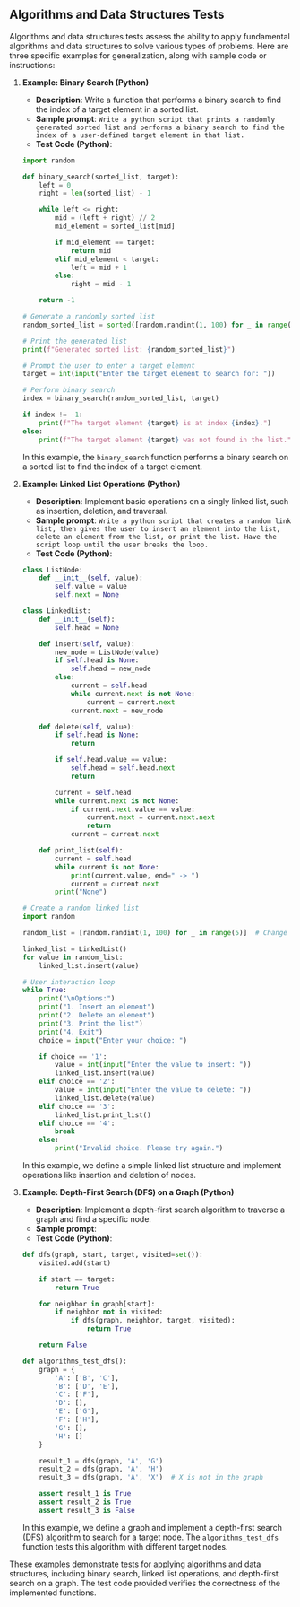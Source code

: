 ## Algorithms and Data Structures Tests
Algorithms and data structures tests assess the ability to apply fundamental algorithms and data structures to solve various types of problems. Here are three specific examples for generalization, along with sample code or instructions:

1. **Example: Binary Search (Python)**

   - **Description**: Write a function that performs a binary search to find the index of a target element in a sorted list.
   - **Sample prompt**: ```Write a python script that prints a randomly generated sorted list and performs a binary search to find the index of a user-defined target element in that list.```
   - **Test Code (Python)**:

   ```python
   import random
   
   def binary_search(sorted_list, target):
       left = 0
       right = len(sorted_list) - 1
   
       while left <= right:
           mid = (left + right) // 2
           mid_element = sorted_list[mid]
   
           if mid_element == target:
               return mid
           elif mid_element < target:
               left = mid + 1
           else:
               right = mid - 1
   
       return -1
   
   # Generate a randomly sorted list
   random_sorted_list = sorted([random.randint(1, 100) for _ in range(10)])  # Change the range and list size as needed
   
   # Print the generated list
   print(f"Generated sorted list: {random_sorted_list}")
   
   # Prompt the user to enter a target element
   target = int(input("Enter the target element to search for: "))
   
   # Perform binary search
   index = binary_search(random_sorted_list, target)
   
   if index != -1:
       print(f"The target element {target} is at index {index}.")
   else:
       print(f"The target element {target} was not found in the list.")
   ```

   In this example, the `binary_search` function performs a binary search on a sorted list to find the index of a target element.

2. **Example: Linked List Operations (Python)**

   - **Description**: Implement basic operations on a singly linked list, such as insertion, deletion, and traversal.
   - **Sample prompt**: ```Write a python script that creates a random link list, then gives the user to insert an element into the list, delete an element from the list, or print the list. Have the script loop until the user breaks the loop.```
   - **Test Code (Python)**:

   ```python
   class ListNode:
       def __init__(self, value):
           self.value = value
           self.next = None
   
   class LinkedList:
       def __init__(self):
           self.head = None
   
       def insert(self, value):
           new_node = ListNode(value)
           if self.head is None:
               self.head = new_node
           else:
               current = self.head
               while current.next is not None:
                   current = current.next
               current.next = new_node
   
       def delete(self, value):
           if self.head is None:
               return
   
           if self.head.value == value:
               self.head = self.head.next
               return
   
           current = self.head
           while current.next is not None:
               if current.next.value == value:
                   current.next = current.next.next
                   return
               current = current.next
   
       def print_list(self):
           current = self.head
           while current is not None:
               print(current.value, end=" -> ")
               current = current.next
           print("None")
   
   # Create a random linked list
   import random
   
   random_list = [random.randint(1, 100) for _ in range(5)]  # Change the range and list size as needed
   
   linked_list = LinkedList()
   for value in random_list:
       linked_list.insert(value)
   
   # User interaction loop
   while True:
       print("\nOptions:")
       print("1. Insert an element")
       print("2. Delete an element")
       print("3. Print the list")
       print("4. Exit")
       choice = input("Enter your choice: ")
   
       if choice == '1':
           value = int(input("Enter the value to insert: "))
           linked_list.insert(value)
       elif choice == '2':
           value = int(input("Enter the value to delete: "))
           linked_list.delete(value)
       elif choice == '3':
           linked_list.print_list()
       elif choice == '4':
           break
       else:
           print("Invalid choice. Please try again.")
   ```

   In this example, we define a simple linked list structure and implement operations like insertion and deletion of nodes.

3. **Example: Depth-First Search (DFS) on a Graph (Python)**

   - **Description**: Implement a depth-first search algorithm to traverse a graph and find a specific node.
   - **Sample prompt**: 
   - **Test Code (Python)**:

   ```python
   def dfs(graph, start, target, visited=set()):
       visited.add(start)

       if start == target:
           return True

       for neighbor in graph[start]:
           if neighbor not in visited:
               if dfs(graph, neighbor, target, visited):
                   return True

       return False

   def algorithms_test_dfs():
       graph = {
           'A': ['B', 'C'],
           'B': ['D', 'E'],
           'C': ['F'],
           'D': [],
           'E': ['G'],
           'F': ['H'],
           'G': [],
           'H': []
       }

       result_1 = dfs(graph, 'A', 'G')
       result_2 = dfs(graph, 'A', 'H')
       result_3 = dfs(graph, 'A', 'X')  # X is not in the graph

       assert result_1 is True
       assert result_2 is True
       assert result_3 is False
   ```

   In this example, we define a graph and implement a depth-first search (DFS) algorithm to search for a target node. The `algorithms_test_dfs` function tests this algorithm with different target nodes.

These examples demonstrate tests for applying algorithms and data structures, including binary search, linked list operations, and depth-first search on a graph. The test code provided verifies the correctness of the implemented functions.
